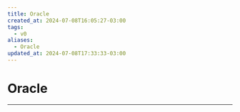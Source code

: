 ```yaml
---
title: Oracle
created_at: 2024-07-08T16:05:27-03:00
tags:
  - v0
aliases:
  - Oracle
updated_at: 2024-07-08T17:33:33-03:00
---
```

# Oracle
---

